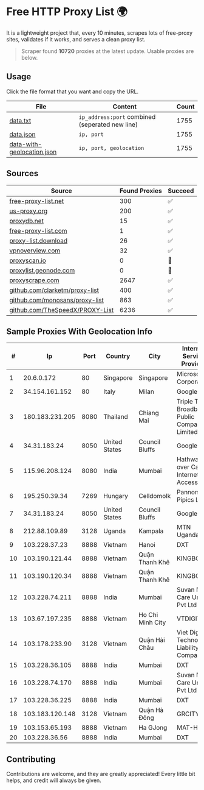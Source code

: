 
# Free HTTP Proxy List 🌍

It is a lightweight project that, every 10 minutes, scrapes lots of free-proxy sites, validates if it works, and serves a clean proxy list.


> Scraper found **10720** proxies at the latest update. Usable proxies are below.

## Usage

Click the file format that you want and copy the URL.


|File|Content|Count|
|----|-------|-----|
|[data.txt](https://raw.githubusercontent.com/themiralay/Proxy-List-World/master/data.txt)|`ip_address:port` combined (seperated new line)|1755|
|[data.json](https://raw.githubusercontent.com/themiralay/Proxy-List-World/master/data.json)|`ip, port`|1755|
|[data-with-geolocation.json](https://raw.githubusercontent.com/themiralay/Proxy-List-World/master/data-with-geolocation.json)|`ip, port, geolocation`|1755|

## Sources

|Source|Found Proxies|Succeed|
|------|-------------|-------|
|[free-proxy-list.net](https://free-proxy-list.net)|300|✅|
|[us-proxy.org](https://www.us-proxy.org)|200|✅|
|[proxydb.net](http://proxydb.net)|15|✅|
|[free-proxy-list.com](https://free-proxy-list.com/?page=&port=&type%5B%5D=http&type%5B%5D=https&up_time=0&search=Search)|1|✅|
|[proxy-list.download](https://www.proxy-list.download/HTTP)|26|✅|
|[vpnoverview.com](https://vpnoverview.com/privacy/anonymous-browsing/free-proxy-servers)|32|✅|
|[proxyscan.io](https://www.proxyscan.io)|0|🚫|
|[proxylist.geonode.com](https://proxylist.geonode.com/api/proxy-list?limit=300&page=1&sort_by=lastChecked&sort_type=desc&protocols=http,https)|0|🚫|
|[proxyscrape.com](https://api.proxyscrape.com/v2/?request=displayproxies&protocol=http&timeout=10000&country=all&ssl=all&anonymity=all)|2647|✅|
|[github.com/clarketm/proxy-list](https://raw.githubusercontent.com/clarketm/proxy-list/master/proxy-list-raw.txt)|400|✅|
|[github.com/monosans/proxy-list](https://raw.githubusercontent.com/monosans/proxy-list/main/proxies/http.txt)|863|✅|
|[github.com/TheSpeedX/PROXY-List](https://raw.githubusercontent.com/TheSpeedX/PROXY-List/master/http.txt)|6236|✅|


## Sample Proxies With Geolocation Info

|#|Ip|Port|Country|City|Internet Service Provider|
|-|--|----|-------|----|-------------------------|
|1|20.6.0.172|80|Singapore|Singapore|Microsoft Corporation|
|2|34.154.161.152|80|Italy|Milan|Google LLC|
|3|180.183.231.205|8080|Thailand|Chiang Mai|Triple T Broadband Public Company Limited|
|4|34.31.183.24|8050|United States|Council Bluffs|Google LLC|
|5|115.96.208.124|8080|India|Mumbai|Hathway IP over Cable Internet Access|
|6|195.250.39.34|7269|Hungary|Celldomolk|Pannon Pipics Ltd.|
|7|34.31.183.24|8050|United States|Council Bluffs|Google LLC|
|8|212.88.109.89|3128|Uganda|Kampala|MTN Uganda|
|9|103.228.37.23|8888|Vietnam|Hanoi|DXT|
|10|103.190.121.44|8888|Vietnam|Quận Thanh Khê|KINGBOND|
|11|103.190.120.34|8888|Vietnam|Quận Thanh Khê|KINGBOND|
|12|103.228.74.211|8888|India|Mumbai|Suvan Medi Care Unit Pvt Ltd|
|13|103.67.197.235|8888|Vietnam|Ho Chi Minh City|VTDIGITAL|
|14|103.178.233.90|3128|Vietnam|Quận Hải Châu|Viet Digital Technology Liability Company|
|15|103.228.36.105|8888|India|Mumbai|DXT|
|16|103.228.74.170|8888|India|Mumbai|Suvan Medi Care Unit Pvt Ltd|
|17|103.228.36.225|8888|India|Mumbai|DXT|
|18|103.183.120.148|3128|Vietnam|Quận Hà Đông|GRCITY|
|19|103.153.65.193|8888|Vietnam|Ha GJong|MAT-HN|
|20|103.228.36.56|8888|India|Mumbai|DXT|



## Contributing

Contributions are welcome, and they are greatly appreciated! Every
little bit helps, and credit will always be given.

